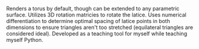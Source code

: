 Renders a torus by default, though can be extended to any parametric surface. 
Utilizes 3D rotation matricies to rotate the latice. 
Uses numerical differentiation to determine optimal spacing of latice points in both dimensions to ensure triangles aren't too stretched (equilateral triangles are considered ideal).
Developed as a teaching tool for myself while teaching myself Python.

